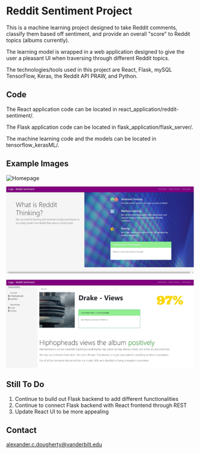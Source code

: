 # Reddit Sentiment Project

This is a machine learning project designed to take Reddit comments, classify them based off sentiment, and provide an overall "score" to Reddit topics (albums currently).

The learning model is wrapped in a web application designed to give the user a pleasant UI when traversing through different Reddit topics.

The technologies/tools used in this project are React, Flask, mySQL TensorFlow, Keras, the Reddit API PRAW, and Python.

## Code

The React application code can be located in react_application/reddit-sentiment/.

The Flask application code can be located in flask_application/flask_server/.

The machine learning code and the models can be located in tensorflow_kerasML/.

## Example Images
![Homepage](HHHImage.jpg)

![HipHopHeads Overview](homepageimg.jpg)

![HipHopHeads Album](specificalbumimg.jpg)

## Still To Do

1. Continue to build out Flask backend to add different functionalities
2. Continue to connect Flask backend with React frontend through REST
3. Update React UI to be more appealing

## Contact

alexander.c.dougherty@vanderbilt.edu

